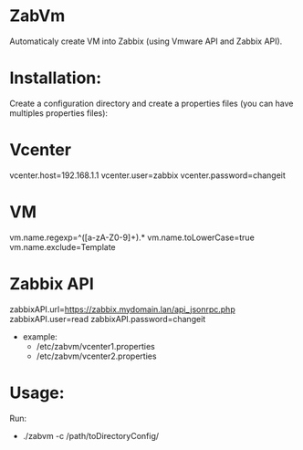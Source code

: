 ZabVm
=======
Automaticaly create VM into Zabbix (using Vmware API and Zabbix API).


Installation:
============
Create a configuration directory and create a properties files (you can have multiples properties files):

  # Vcenter
  vcenter.host=192.168.1.1
  vcenter.user=zabbix
  vcenter.password=changeit
  
  # VM
  vm.name.regexp=^([a-zA-Z0-9]+).*
  vm.name.toLowerCase=true
  vm.name.exclude=Template
  
  # Zabbix API
  zabbixAPI.url=https://zabbix.mydomain.lan/api_jsonrpc.php
  zabbixAPI.user=read
  zabbixAPI.password=changeit

- example:      
  - /etc/zabvm/vcenter1.properties
  - /etc/zabvm/vcenter2.properties

Usage:
=====

Run:
- ./zabvm -c /path/toDirectoryConfig/

